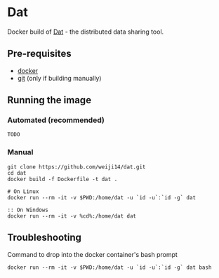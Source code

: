 # Dat

Docker build of [Dat](https://github.com/datproject/dat) - the distributed data sharing tool.

## Pre-requisites

- [docker](https://www.docker.com/)
- [git](https://git-scm.com/) (only if building manually)

## Running the image

### Automated (recommended)

    TODO

### Manual

    git clone https://github.com/weiji14/dat.git
    cd dat
    docker build -f Dockerfile -t dat .
    
    # On Linux
    docker run --rm -it -v $PWD:/home/dat -u `id -u`:`id -g` dat
    
    :: On Windows
    docker run --rm -it -v %cd%:/home/dat dat

## Troubleshooting

Command to drop into the docker container's bash prompt

    docker run --rm -it -v $PWD:/home/dat -u `id -u`:`id -g` dat bash

